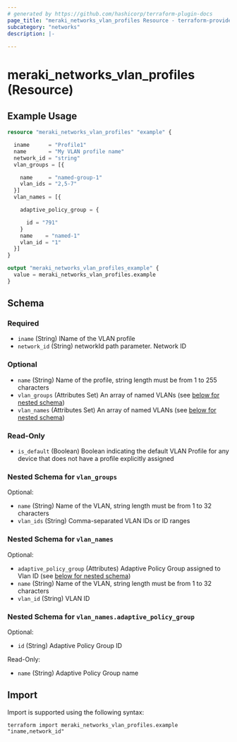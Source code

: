 ```yaml
---
# generated by https://github.com/hashicorp/terraform-plugin-docs
page_title: "meraki_networks_vlan_profiles Resource - terraform-provider-meraki"
subcategory: "networks"
description: |-
  
---
```


# meraki_networks_vlan_profiles (Resource)



## Example Usage

```terraform
resource "meraki_networks_vlan_profiles" "example" {

  iname      = "Profile1"
  name       = "My VLAN profile name"
  network_id = "string"
  vlan_groups = [{

    name     = "named-group-1"
    vlan_ids = "2,5-7"
  }]
  vlan_names = [{

    adaptive_policy_group = {

      id = "791"
    }
    name    = "named-1"
    vlan_id = "1"
  }]
}

output "meraki_networks_vlan_profiles_example" {
  value = meraki_networks_vlan_profiles.example
}
```

<!-- schema generated by tfplugindocs -->
## Schema

### Required

- `iname` (String) IName of the VLAN profile
- `network_id` (String) networkId path parameter. Network ID

### Optional

- `name` (String) Name of the profile, string length must be from 1 to 255 characters
- `vlan_groups` (Attributes Set) An array of named VLANs (see [below for nested schema](#nestedatt--vlan_groups))
- `vlan_names` (Attributes Set) An array of named VLANs (see [below for nested schema](#nestedatt--vlan_names))

### Read-Only

- `is_default` (Boolean) Boolean indicating the default VLAN Profile for any device that does not have a profile explicitly assigned

<a id="nestedatt--vlan_groups"></a>
### Nested Schema for `vlan_groups`

Optional:

- `name` (String) Name of the VLAN, string length must be from 1 to 32 characters
- `vlan_ids` (String) Comma-separated VLAN IDs or ID ranges


<a id="nestedatt--vlan_names"></a>
### Nested Schema for `vlan_names`

Optional:

- `adaptive_policy_group` (Attributes) Adaptive Policy Group assigned to Vlan ID (see [below for nested schema](#nestedatt--vlan_names--adaptive_policy_group))
- `name` (String) Name of the VLAN, string length must be from 1 to 32 characters
- `vlan_id` (String) VLAN ID

<a id="nestedatt--vlan_names--adaptive_policy_group"></a>
### Nested Schema for `vlan_names.adaptive_policy_group`

Optional:

- `id` (String) Adaptive Policy Group ID

Read-Only:

- `name` (String) Adaptive Policy Group name

## Import

Import is supported using the following syntax:

```shell
terraform import meraki_networks_vlan_profiles.example "iname,network_id"
```
